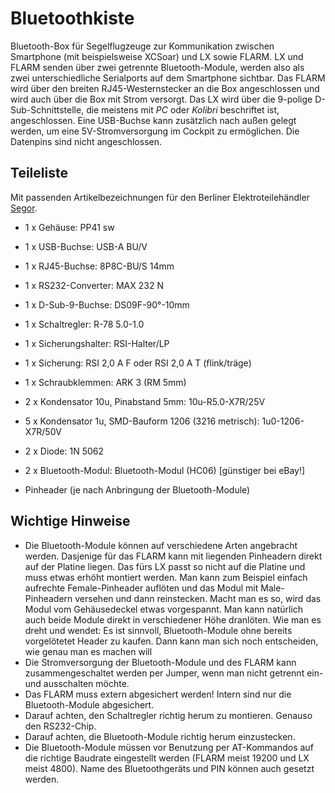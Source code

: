# Bluetoothkiste
Bluetooth-Box für Segelflugzeuge zur Kommunikation zwischen Smartphone (mit beispielsweise XCSoar) und LX sowie FLARM. LX und FLARM senden über zwei getrennte Bluetooth-Module, werden also als zwei unterschiedliche Serialports auf dem Smartphone sichtbar. Das FLARM wird über den breiten RJ45-Westernstecker an die Box angeschlossen und wird auch über die Box mit Strom versorgt. Das LX wird über die 9-polige D-Sub-Schnittstelle, die meistens mit _PC_ oder _Kolibri_ beschriftet ist, angeschlossen. Eine USB-Buchse kann zusätzlich nach außen gelegt werden, um eine 5V-Stromversorgung im Cockpit zu ermöglichen. Die Datenpins sind nicht angeschlossen.

## Teileliste

Mit passenden Artikelbezeichnungen für den Berliner Elektroteilehändler [Segor](https://www.segor.de).

* 1 x Gehäuse: PP41 sw
* 1 x USB-Buchse: USB-A BU/V
* 1 x RJ45-Buchse: 8P8C-BU/S 14mm
* 1 x RS232-Converter: MAX 232 N
* 1 x D-Sub-9-Buchse: DS09F-90°-10mm
* 1 x Schaltregler: R-78 5.0-1.0
* 1 x Sicherungshalter: RSI-Halter/LP
* 1 x Sicherung: RSI 2,0 A F oder RSI 2,0 A T (flink/träge)
* 1 x Schraubklemmen: ARK 3 (RM 5mm)
* 2 x Kondensator 10u, Pinabstand 5mm: 10u-R5.0-X7R/25V
* 5 x Kondensator 1u, SMD-Bauform 1206 (3216 metrisch): 1u0-1206-X7R/50V
* 2 x Diode: 1N 5062

* 2 x Bluetooth-Modul: Bluetooth-Modul (HC06) [günstiger bei eBay!]
* Pinheader (je nach Anbringung der Bluetooth-Module)

## Wichtige Hinweise

* Die Bluetooth-Module können auf verschiedene Arten angebracht werden. Dasjenige für das FLARM kann mit liegenden Pinheadern direkt auf der Platine liegen. Das fürs LX passt so nicht auf die Platine und muss etwas erhöht montiert werden. Man kann zum Beispiel einfach aufrechte Female-Pinheader auflöten und das Modul mit Male-Pinheadern versehen und dann reinstecken. Macht man es so, wird das Modul vom Gehäusedeckel etwas vorgespannt. Man kann natürlich auch beide Module direkt in verschiedener Höhe dranlöten. Wie man es dreht und wendet: Es ist sinnvoll, Bluetooth-Module ohne bereits vorgelötetet Header zu kaufen. Dann kann man sich noch entscheiden, wie genau man es machen will
* Die Stromversorgung der Bluetooth-Module und des FLARM kann zusammengeschaltet werden per Jumper, wenn man nicht getrennt ein- und ausschalten möchte.
* Das FLARM muss extern abgesichert werden! Intern sind nur die Bluetooth-Module abgesichert.
* Darauf achten, den Schaltregler richtig herum zu montieren. Genauso den RS232-Chip.
* Darauf achten, die Bluetooth-Module richtig herum einzustecken.
* Die Bluetooth-Module müssen vor Benutzung per AT-Kommandos auf die richtige Baudrate eingestellt werden (FLARM meist 19200 und LX meist 4800). Name des Bluetoothgeräts und PIN können auch gesetzt werden.
